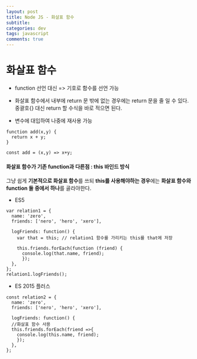 ```yaml
---  
layout: post
title: Node JS - 화살표 함수
subtitle: 
categories: dev
tags: javascript
comments: true  
--- 
```


# 화살표 함수

- function 선언 대신 => 기호로 함수를 선언 가능

- 화살표 함수에서 내부에 return 문 밖에 없는 경우에는 return 문을 줄 일 수 있다. 중괄호{} 대신 return 할 수식을 바로 적으면 된다.

- 변수에 대입하여 나중에 재사용 가능

~~~
function add(x,y) {
  return x + y;
}

const add = (x,y) => x+y;
~~~

#### 화살표 함수가 기존 function과 다른점 : this 바인드 방식
그냥 쉽게 **기본적으로 화살표 함수**를 쓰되 **this를 사용해야하는 경우**에는 **화살표 함수와 function 둘 중에서 하나**를 골라야한다.


- ES5

~~~
var relation1 = {
  name: 'zero',
  friends: ['nero', 'hero', 'xero'],

  logFriends: function() {
    var that = this; // relation1 함수를 가리키는 this를 that에 저장

    this.friends.forEach(function (friend) {
      console.log(that.name, friend);
      });
  },
};
relation1.logFriends();
~~~

- ES 2015 플러스

~~~
const relation2 = {
  name: 'zero',
  friends: ['nero', 'hero', 'xero'],

  logFriends: function() {
  //화살표 함수 사용
  this.friends.forEach(friend =>{
    console.log(this.name, friend);
    });
  },
};
~~~

